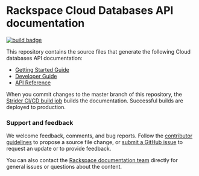 # Rackspace Cloud Databases API documentation

[![build badge](https://build.developer.rackspace.com/rackerlabs/docs-databases/badge?branch=master)](https://build.developer.rackspace.com/rackerlabs/docs-cloud-databases/)

This repository contains the source files that generate the following Cloud databases API documentation: 

* [Getting Started Guide](https://developer.rackspace.com/docs/cloud-databases/v2/developer-guide/#document-getting-started)
* [Developer Guide](https://developer.rackspace.com/docs/cloud-databases/v2/developer-guide/#document-developer-guide)
* [API Reference](https://developer.rackspace.com/docs/cloud-databases/v2/developer-guide/#api-reference)

When you commit changes to the master branch of this repository, the 
[Strider CI/CD build job](https://build.developer.rackspace.com/rackerlabs/docs-cloud-databases/) 
builds the documentation. Successful builds are deployed to production.

### Support and feedback

We welcome feedback, comments, and bug reports. Follow the 
[contributor guidelines](../CONTRIBUTING.md) 
to propose a source file change, or [submit a GitHub issue](https://github.com/rackerlabs/docs-cloud-databases/issues/new) 
to request an update or to provide feedback.

You can also contact the [Rackspace documentation team](mailto:devdoc@rackspace.com) directly for general issues 
or questions about the content. 
